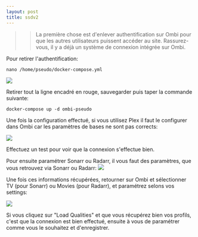 ```yaml
---
layout: post
title: ssdv2
---
```

> > La première chose est d'enlever authentification sur Ombi pour que les autres utilisateurs puissent accéder au site.
Rassurez-vous, il y a déjà un système de connexion intégrée sur Ombi.

Pour retirer l'authentification:
```
nano /home/pseudo/docker-compose.yml
```
![](https://i.imgur.com/o33y2R1.png)

Retirer tout la ligne encadré en rouge, sauvegarder puis taper la commande suivante:

```
docker-compose up -d ombi-pseudo
```
Une fois la configuration effectué, si vous utilisez Plex il faut le configurer dans Ombi car les paramètres de bases ne sont pas corrects:

![](https://i.imgur.com/6oVRP24.png)

Effectuez un test pour voir que la connexion s'effectue bien.

Pour ensuite paramétrer Sonarr ou Radarr, il vous faut des paramètres, que vous retrouvez via Sonarr ou Radarr:
![](https://i.imgur.com/VtdFgKK.png)

Une fois ces informations récupérées, retourner sur Ombi et sélectionner TV (pour Sonarr) ou Movies (pour Radarr), et paramétrez selons vos settings:

![](https://i.imgur.com/OHnCvyj.png)

Si vous cliquez sur "Load Qualities" et que vous récupérez bien vos profils, c'est que la connexion est bien effectué, ensuite à vous de paramétrer comme vous le souhaitez et d'enregistrer.